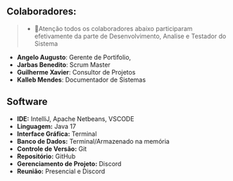 ## Colaboradores:
> - 🚨Atenção todos os colaboradores abaixo participaram efetivamente da parte de Desenvolvimento, Analise e Testador do Sistema
- **Angelo Augusto**: Gerente de Portifolio,
- **Jarbas Benedito**:  Scrum Master
- **Guilherme Xavier**: Consultor de Projetos
- **Kalleb Mendes**: Documentador de Sistemas

## Software

- **IDE:** IntelliJ, Apache Netbeans, VSCODE
- **Linguagem:** Java 17
- **Interface Gráfica:** Terminal
- **Banco de Dados:** Terminal/Armazenado na memória
- **Controle de Versão:** Git
- **Repositório:** GitHub
- **Gerenciamento de Projeto:** Discord
- **Reunião:** Presencial e Discord




